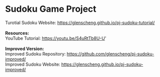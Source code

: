 # Sudoku Game Project

Turotial Sudoku Website: https://glenscheng.github.io/pj-sudoku-tutorial/
<br /><br />
**Resources:** 
<br />
YouTube Tutorial: https://youtu.be/S4uRtTb8U-U'
<br /><br />
**Improved Version:**
<br />
Improved Sudoku Repository: https://github.com/glenscheng/pj-sudoku-improved/
<br />
Improved Sudoku Website: https://glenscheng.github.io/pj-sudoku-improved/
<br />
